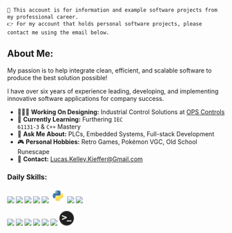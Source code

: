 ```
📣 This account is for information and example software projects from my professional career.
👉 For my account that holds personal software projects, please contact me using the email below.
```
## About Me:
My passion is to help integrate clean, efficient, and scalable software to produce the best solution possible!

I have over six years of experience leading, developing, and implementing innovative software applications for company success.

- 👨🏽‍💻 **Working On Designing:** Industrial Control Solutions at [OPS Controls](https://github.com/OPSControls)
- 🌱 **Currently Learning:** Furthering <code>IEC 61131-3</code> & <code>C++</code> Mastery
- 💬 **Ask Me About:** PLCs, Embedded Systems, Full-stack Development
- 🎮 **Personal Hobbies:** Retro Games, Pokémon VGC, Old School Runescape
- 📧 **Contact:** [Lucas.Kelley.Kieffer@Gmail.com](mailto:Lucas.Kelley.Kieffer@gmail.com)


### Daily Skills:



<code><img height="35" src="https://user-images.githubusercontent.com/25491843/216656858-744795ef-6e18-4c46-be2d-2e14de10be1b.png"></code>
<code><img height="35" src="https://user-images.githubusercontent.com/25491843/216654774-27cd4bb1-cb14-4ac0-b665-da5ef7f53154.png"></code>
<code><img height="35" src="https://user-images.githubusercontent.com/25491843/216653051-1f19a492-def2-49e0-b280-9c0ed80d8ebd.png"></code>
<code><img height="35" src="https://user-images.githubusercontent.com/25491843/216657728-2fa9704a-6f24-4d46-9096-94f690ef72c0.png"></code>
<code><img height="35" src="https://user-images.githubusercontent.com/25491843/216656672-d13a0d3e-f66a-4b92-83f4-f698a9ec888c.png"></code>
<code><img height="35" src="https://raw.githubusercontent.com/github/explore/80688e429a7d4ef2fca1e82350fe8e3517d3494d/topics/python/python.png"></code>
<code><img height="35" src="https://user-images.githubusercontent.com/25491843/216654125-47801089-f477-4a08-b053-0c5baf22493b.png"></code>
<code><img height="35" src="https://upload.wikimedia.org/wikipedia/commons/thumb/1/10/CSS3_and_HTML5_logos_and_wordmarks.svg/791px-CSS3_and_HTML5_logos_and_wordmarks.svg.png"></code>

<code><img height="35" src="https://user-images.githubusercontent.com/25491843/216652753-b706c2f2-b315-458d-b61b-7d897b32f4b0.png"></code>
<code><img height="35" src="https://user-images.githubusercontent.com/25491843/216655808-fd200b80-78e2-4a01-ac0f-d97b7b4e0a45.png"></code>
<code><img height="35" src="https://user-images.githubusercontent.com/25491843/216656008-b8cc7f84-732e-4273-9728-1158529b031f.png"></code>
<code><img height="35" src="https://user-images.githubusercontent.com/25491843/216658555-ebaf0057-967e-4047-804e-f1bb5f7bfd82.png"></code>
<code><img height="35" src="https://user-images.githubusercontent.com/25491843/216658246-49ef9858-bac1-424a-86be-e21dab7c7e64.png"></code>
<code><img height="35" src="https://user-images.githubusercontent.com/25491843/216652581-86ee19c8-d1ea-4e76-95a6-ea729f24d5a2.png"></code>
<code><img height="35" src="https://raw.githubusercontent.com/github/explore/80688e429a7d4ef2fca1e82350fe8e3517d3494d/topics/terminal/terminal.png"></code>

